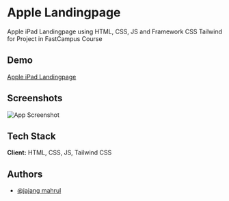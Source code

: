 # Apple Landingpage

Apple iPad Landingpage using HTML, CSS, JS and Framework CSS Tailwind for Project in FastCampus Course

## Demo

[Apple iPad Landingpage](https://web-apps-88qdzm3s3-jajang-mahruls-projects.vercel.app)

## Screenshots

![App Screenshot](./assets/screenshot.png)

## Tech Stack

**Client:** HTML, CSS, JS, Tailwind CSS

## Authors

- [@jajang mahrul](https://github.com/Mjajang)
